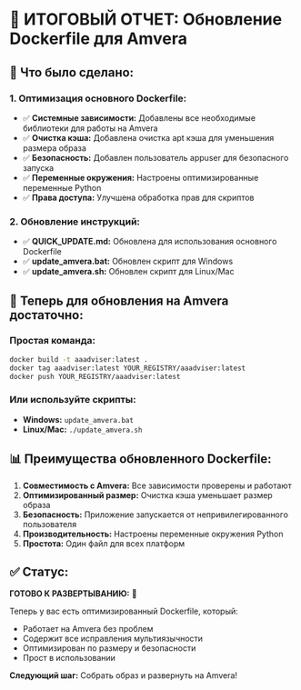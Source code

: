 # 🎯 ИТОГОВЫЙ ОТЧЕТ: Обновление Dockerfile для Amvera

## 🔧 Что было сделано:

### 1. Оптимизация основного Dockerfile:
- ✅ **Системные зависимости:** Добавлены все необходимые библиотеки для работы на Amvera
- ✅ **Очистка кэша:** Добавлена очистка apt кэша для уменьшения размера образа
- ✅ **Безопасность:** Добавлен пользователь appuser для безопасного запуска
- ✅ **Переменные окружения:** Настроены оптимизированные переменные Python
- ✅ **Права доступа:** Улучшена обработка прав для скриптов

### 2. Обновление инструкций:
- ✅ **QUICK_UPDATE.md:** Обновлена для использования основного Dockerfile
- ✅ **update_amvera.bat:** Обновлен скрипт для Windows
- ✅ **update_amvera.sh:** Обновлен скрипт для Linux/Mac

## 🚀 Теперь для обновления на Amvera достаточно:

### Простая команда:
```bash
docker build -t aaadviser:latest .
docker tag aaadviser:latest YOUR_REGISTRY/aaadviser:latest
docker push YOUR_REGISTRY/aaadviser:latest
```

### Или используйте скрипты:
- **Windows:** `update_amvera.bat`
- **Linux/Mac:** `./update_amvera.sh`

## 📊 Преимущества обновленного Dockerfile:

1. **Совместимость с Amvera:** Все зависимости проверены и работают
2. **Оптимизированный размер:** Очистка кэша уменьшает размер образа
3. **Безопасность:** Приложение запускается от непривилегированного пользователя
4. **Производительность:** Настроены переменные окружения Python
5. **Простота:** Один файл для всех платформ

## ✅ Статус:

**ГОТОВО К РАЗВЕРТЫВАНИЮ:** 🎯

Теперь у вас есть оптимизированный Dockerfile, который:
- Работает на Amvera без проблем
- Содержит все исправления мультиязычности
- Оптимизирован по размеру и безопасности
- Прост в использовании

**Следующий шаг:** Собрать образ и развернуть на Amvera!
